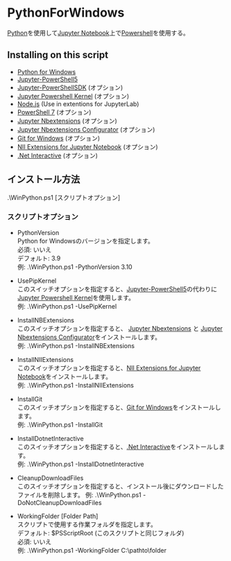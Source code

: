 # PythonForWindows
[Python](https://www.python.org/)を使用して[Jupyter Notebook](https://jupyter.org/)上で[Powershell](https://github.com/PowerShell/PowerShell)を使用する。  

## Installing on this script
- [Python for Windows](https://www.python.org/)
- [Jupyter-PowerShell5](https://github.com/DeepAQ/Jupyter-PowerShell5)
- [Jupyter-PowerShellSDK](https://github.com/sakaztk/Jupyter-PowerShellSDK) (オプション)
- [Jupyter Powershell Kernel](https://github.com/vors/jupyter-powershell) (オプション)
- [Node.js](https://nodejs.org/) (Use in extentions for JupyterLab)
- [PowerShell 7](https://github.com/PowerShell/PowerShell) (オプション)
- [Jupyter Nbextensions](https://github.com/ipython-contrib/jupyter_contrib_nbextensions) (オプション)
- [Jupyter Nbextensions Configurator](https://github.com/Jupyter-contrib/jupyter_nbextensions_configurator) (オプション)
- [Git for Windows](https://gitforwindows.org/) (オプション)
- [NII Extensions for Jupyter Notebook](https://github.com/NII-cloud-operation) (オプション)
- [.Net Interactive](https://github.com/dotnet/interactive) (オプション)

## インストール方法
.\WinPython.ps1 [スクリプトオプション]

### スクリプトオプション
- PythonVersion  
Python for Windowsのバージョンを指定します。  
必須: いいえ  
デフォルト: 3.9  
例: .\WinPython.ps1 -PythonVersion 3.10

- UsePipKernel  
このスイッチオプションを指定すると、[Jupyter-PowerShell5](https://github.com/DeepAQ/Jupyter-PowerShell5)の代わりに[Jupyter Powershell Kernel](https://github.com/vors/jupyter-powershell)を使用します。  
例: .\WinPython.ps1 -UsePipKernel

- InstallNBExtensions  
このスイッチオプションを指定すると、 [Jupyter Nbextensions](https://github.com/ipython-contrib/jupyter_contrib_nbextensions) と [Jupyter Nbextensions Configurator](https://github.com/Jupyter-contrib/jupyter_nbextensions_configurator)をインストールします。  
例: .\WinPython.ps1 -InstallNBExtensions

- InstallNIIExtensions  
このスイッチオプションを指定すると、[NII Extensions for Jupyter Notebook](https://github.com/NII-cloud-operation)をインストールします。  
例: .\WinPython.ps1 -InstallNIIExtensions

- InstallGit  
このスイッチオプションを指定すると、[Git for Windows](https://gitforwindows.org/)をインストールします。  
例: .\WinPython.ps1 -InstallGit

- InstallDotnetInteractive  
このスイッチオプションを指定すると、[.Net Interactive](https://github.com/dotnet/interactive)をインストールします。  
例: .\WinPython.ps1 -InstallDotnetInteractive

- CleanupDownloadFiles  
このスイッチオプションを指定すると、インストール後にダウンロードしたファイルを削除します。
例: .\WinPython.ps1 -DoNotCleanupDownloadFiles

- WorkingFolder [Folder Path]  
スクリプトで使用する作業フォルダを指定します。  
デフォルト: $PSScriptRoot (このスクリプトと同じフォルダ)  
必須: いいえ  
例: .\WinPython.ps1 -WorkingFolder C:\pathto\folder
